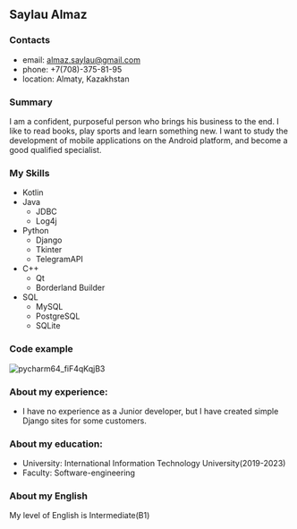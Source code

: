 ## Saylau Almaz

### Contacts
  * email: almaz.saylau@gmail.com
  * phone: +7(708)-375-81-95
  * location: Almaty, Kazakhstan

### Summary 
 I am a confident, purposeful person who brings his business to the end. I like to read books, play sports and learn something new. I want to study the development of mobile applications on the Android platform, and become a good qualified specialist.
 
### My Skills 
  * Kotlin
  * Java
    * JDBC
    * Log4j
  * Python
    * Django
    * Tkinter
    * TelegramAPI
  * C++
    * Qt
    * Borderland Builder
  * SQL
    * MySQL
    * PostgreSQL
    * SQLite

### Code example 
![pycharm64_fiF4qKqjB3](https://user-images.githubusercontent.com/66314249/115725397-a0573a80-a3a3-11eb-806b-b6cfb0a64bf5.png)

### About my experience: 
* I have no experience as a Junior developer, but I have created simple Django sites for some customers.

### About my education:
  * University: International Information Technology University(2019-2023)
  * Faculty: Software-engineering
 
### About my English 
  My level of English is Intermediate(B1)
